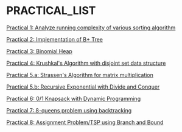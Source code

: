 PRACTICAL_LIST
==============
[Practical 1: Analyze running complexity of various sorting algorithm](1.sort/doc/practical1.pdf)

[Practical 2: Implementation of B+ Tree](2.bPlusTree/doc/practical2.pdf)

[Practical 3: Binomial Heap](3.binomial_heap/doc/practical3.pdf)

[Practical 4: Krushkal's Algorithm with disjoint set data structure](4.krushkal/doc/krushkal.pdf)

[Practical 5.a: Strassen's Algorithm for matrix multiplication](5.a.strassen/doc/practical5.pdf)

[Practical 5.b: Recursive Exponential with Divide and Conquer](5.b.recursiveExponential/doc/practical5.b.pdf)

[Practical 6: 0/1 Knapsack with Dynamic Programming](6.knapsack_DP/doc/practical6.pdf)

[Practical 7: 8-queens problem using backtracking](7.8queenProblem/doc/practical7.tex)

[Practical 8: Assignment Problem/TSP using Branch and Bound](8.tsp/doc/practical8.pdf)
